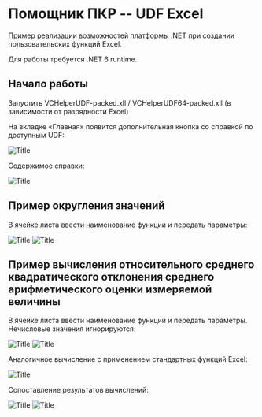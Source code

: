 # Помощник ПКР -- UDF Excel

Пример реализации возможностей платформы .NET при создании пользовательских функций Excel.

Для работы требуется .NET 6 runtime.

## Начало работы

Запустить VCHelperUDF-packed.xll / VCHelperUDF64-packed.xll (в зависимости от разрядности Excel)

На вкладке «Главная» появится дополнительная кнопка со справкой по доступным UDF:

![Title](https://github.com/akolodka/helperUDF/blob/master/resources/helperUDF_ribbonButton.png)

Содержимое справки:

![Title](https://github.com/akolodka/helperUDF/blob/master/resources/helperUDF%20--%20messagebox.png)

## Пример округления значений

В ячейке листа ввести наименование функции и передать параметры:

![Title](https://github.com/akolodka/helperUDF/blob/master/resources/RoundExample1.png)
![Title](https://github.com/akolodka/helperUDF/blob/master/resources/RoundExample%20-2.png)

## Пример вычисления относительного среднего квадратического отклонения среднего арифметического оценки измеряемой величины

В ячейке листа ввести наименование функции и передать параметры. Нечисловые значения игнорируются:

![Title](https://github.com/akolodka/helperUDF/blob/master/resources/MeanSquareExample.png)
![Title](https://github.com/akolodka/helperUDF/blob/master/resources/MeanSquareExample%20-2.png)

Аналогичное вычисление с применением стандартных функций Excel:

![Title](https://github.com/akolodka/helperUDF/blob/master/resources/MeanSquareExample%20-3.png)

Сопоставление результатов вычислений:

![Title](https://github.com/akolodka/helperUDF/blob/master/resources/MeanSquareExample%20-4.png)
![Title](https://github.com/akolodka/helperUDF/blob/master/resources/MeanSquareExample%20-5.png)
